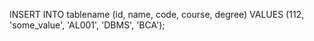 INSERT INTO tablename (id, name, code, course, degree) 
VALUES (112, 'some_value', 'AL001', 'DBMS', 'BCA');
